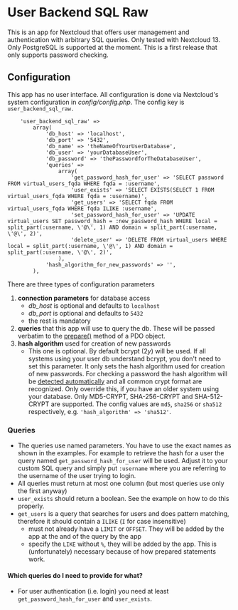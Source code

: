 # User Backend SQL Raw
This is an app for Nextcloud that offers user management and authentication with arbitrary SQL queries. Only tested with Nextcloud 13. Only PostgreSQL is supported at the moment. This is a first release that only supports password checking.

## Configuration
This app has no user interface. All configuration is done via Nextcloud's system configuration in *config/config.php*. The config key is `user_backend_sql_raw.`

    	'user_backend_sql_raw' =>
    		array(
    			'db_host' => 'localhost',
    			'db_port' => '5432',
    			'db_name' => 'theNameOfYourUserDatabase',
    			'db_user' => 'yourDatabaseUser',
    			'db_password' => 'thePasswordforTheDatabaseUser',
    			'queries' =>
    				array(
    					'get_password_hash_for_user' => 'SELECT password FROM virtual_users_fqda WHERE fqda = :username',
    					'user_exists' => 'SELECT EXISTS(SELECT 1 FROM virtual_users_fqda WHERE fqda = :username)',
    					'get_users' => 'SELECT fqda FROM virtual_users_fqda WHERE fqda ILIKE :username',
    					'set_password_hash_for_user' => 'UPDATE virtual_users SET password_hash = :new_password_hash WHERE local = split_part(:username, \'@\', 1) AND domain = split_part(:username, \'@\', 2)',
    					'delete_user' => 'DELETE FROM virtual_users WHERE local = split_part(:username, \'@\', 1) AND domain = split_part(:username, \'@\', 2)',
    				),
    			'hash_algorithm_for_new_passwords' => '',
    		),

There are three types of configuration parameters
1. **connection parameters** for database access
    - *db_host* is optional and defaults to `localhost`
    - *db_port* is optional and defaults to `5432`
    - the rest is mandatory
2. **queries** that this app will use to query the db. These will be passed verbatim to the [prepare()](http://php.net/manual/en/pdo.prepare.php) method of a PDO object.
3. **hash algorithm** used for creation of new passwords
    - This one is optional. By default bcrypt ($2y$) will be used. If all systems using your user db understand bcrypt, you don't need to set this parameter. It only sets the hash algorithm used for creation of new passwords. For checking a password the hash algorithm will be [detected automatically](http://php.net/manual/en/function.password-verify.php) and all common crypt format are recognized. Only override this, if you have an older system using your database. Only MD5-CRYPT, SHA-256-CRYPT and SHA-512-CRYPT are supported. The config values are `md5`, `sha256` or `sha512` respectively, e.g. `'hash_algorithm' => 'sha512'`.

### Queries
- The queries use named parameters. You have to use the exact names as shown in the examples. For example to retrieve the hash for a user the query named `get_password_hash_for_user` will be used. Adjust it to your custom SQL query and simply put `:username` where you are referring to the username of the user trying to login.
- All queries must return at most one column (but most queries use only the first anyway)
- `user_exists` should return a boolean. See the example on how to do this properly.
- `get_users` is a query that searches for users and does pattern matching, therefore it should contain a `ILIKE` (`I` for case insensitive)
    - must not already have a `LIMIT` or `OFFSET`. They will be added by the app at the and of the query by the app
    - specify the `LIKE` without `%`, they will be added by the app. This is (unfortunately) necessary because of how prepared statements work.
    
#### Which queries do I need to provide for what?
- For user authentication (i.e. login) you need at least `get_password_hash_for_user` and `user_exists`.